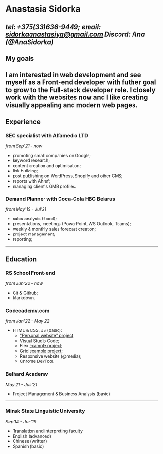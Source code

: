 # Anastasia Sidorka
*tel: +375(33)636-9449; email: sidorkaanastasiya@gmail.com*
*Discord: Ana (@AnaSidorka)*
---
## My goals
I am interested in web development and see myself as a Front-end developer with futher goal to grow to the Full-stack developer role. 
I closely work with the websites now and I like creating visually appealing and modern web pages.
---
## Experience
### SEO specialist with **Alfamedio LTD**
*from Sep'21 - now*
- promoting small companies on Google;
- keyword research;
- content creation and optimisation;
- link building;
- post publishing on WordPress, Shopify and other CMS;
- reports with Ahref;
- managing client's GMB profiles.
### Demand Planner with **Coca-Cola HBC Belarus**
*from May'19 - Jul'21*
- sales analysis (Excel);
- presentations, meetings (PowerPoint, WS Outlook, Teams);
- weekly & monthly sales forecast creation;
- project management;
- reporting;
---
## Education
### RS School Front-end
*from Jun'22 - now*
- Git & Github;
- Markdown.
### Codecademy.com
*from Jan'22 - May'22*
- HTML & CSS, JS (basic):
    * ["Personal website" project](https://anasidorka.github.io/personal2/home.html)
    * Visual Studio Code;
    * Flex [example project](https://github.com/AnaSidorka/tea_shop);
    * Grid [example project](https://github.com/AnaSidorka/grid.github.io);
    * Responsive website (@media);
    * Chrome DevTool. 
### Belhard Academy
*May'21 - Jun'21*
- Project Management & Business Analysis (basic)
---
### Minsk State Linguistic University
*Sep'14 - Jun'19*
- Translation and interpreting faculty
- English (advanced)
- Chinese (written)
- Spanish (basic) 

